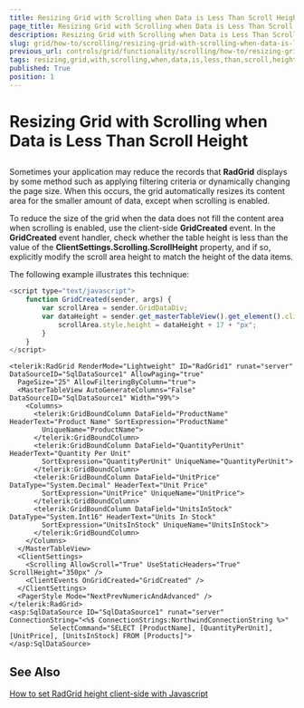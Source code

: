 ```yaml
---
title: Resizing Grid with Scrolling when Data is Less Than Scroll Height
page_title: Resizing Grid with Scrolling when Data is Less Than Scroll Height | RadGrid for ASP.NET AJAX Documentation
description: Resizing Grid with Scrolling when Data is Less Than Scroll Height
slug: grid/how-to/scrolling/resizing-grid-with-scrolling-when-data-is-less-than-scroll-height
previous_url: controls/grid/functionality/scrolling/how-to/resizing-grid-with-scrolling-when-data-is-less-than-scroll-height
tags: resizing,grid,with,scrolling,when,data,is,less,than,scroll,height
published: True
position: 1
---
```


# Resizing Grid with Scrolling when Data is Less Than Scroll Height



##

Sometimes your application may reduce the records that **RadGrid** displays by some method such as applying filtering criteria or dynamically changing the page size. When this occurs, the grid automatically resizes its content area for the smaller amount of data, except when scrolling is enabled.

To reduce the size of the grid when the data does not fill the content area when scrolling is enabled, use the client-side **GridCreated** event. In the **GridCreated** event handler, check whether the table height is less than the value of the **ClientSettings.Scrolling.ScrollHeight** property, and if so, explicitly modify the scroll area height to match the height of the data items.

The following example illustrates this technique:

````JavaScript
<script type="text/javascript">
    function GridCreated(sender, args) {
        var scrollArea = sender.GridDataDiv;
        var dataHeight = sender.get_masterTableView().get_element().clientHeight; if (dataHeight < 350) {
            scrollArea.style.height = dataHeight + 17 + "px";
        }
    }
</script>
````



````ASP.NET
<telerik:RadGrid RenderMode="Lightweight" ID="RadGrid1" runat="server" DataSourceID="SqlDataSource1" AllowPaging="true"
  PageSize="25" AllowFilteringByColumn="true">
  <MasterTableView AutoGenerateColumns="False" DataSourceID="SqlDataSource1" Width="99%">
    <Columns>
      <telerik:GridBoundColumn DataField="ProductName" HeaderText="Product Name" SortExpression="ProductName"
        UniqueName="ProductName">
      </telerik:GridBoundColumn>
      <telerik:GridBoundColumn DataField="QuantityPerUnit" HeaderText="Quantity Per Unit"
        SortExpression="QuantityPerUnit" UniqueName="QuantityPerUnit">
      </telerik:GridBoundColumn>
      <telerik:GridBoundColumn DataField="UnitPrice" DataType="System.Decimal" HeaderText="Unit Price"
        SortExpression="UnitPrice" UniqueName="UnitPrice">
      </telerik:GridBoundColumn>
      <telerik:GridBoundColumn DataField="UnitsInStock" DataType="System.Int16" HeaderText="Units In Stock"
        SortExpression="UnitsInStock" UniqueName="UnitsInStock">
      </telerik:GridBoundColumn>
    </Columns>
  </MasterTableView>
  <ClientSettings>
    <Scrolling AllowScroll="True" UseStaticHeaders="True" ScrollHeight="350px" />
    <ClientEvents OnGridCreated="GridCreated" />
  </ClientSettings>
  <PagerStyle Mode="NextPrevNumericAndAdvanced" />
</telerik:RadGrid>
<asp:SqlDataSource ID="SqlDataSource1" runat="server" ConnectionString="<%$ ConnectionStrings:NorthwindConnectionString %>"
          SelectCommand="SELECT [ProductName], [QuantityPerUnit], [UnitPrice], [UnitsInStock] FROM [Products]">
</asp:SqlDataSource>
````


## See Also

[How to set RadGrid height client-side with Javascript](http://www.telerik.com/community/code-library/aspnet-ajax/grid/how-to-set-radgrid-height-client-side-with-javascript.aspx)
